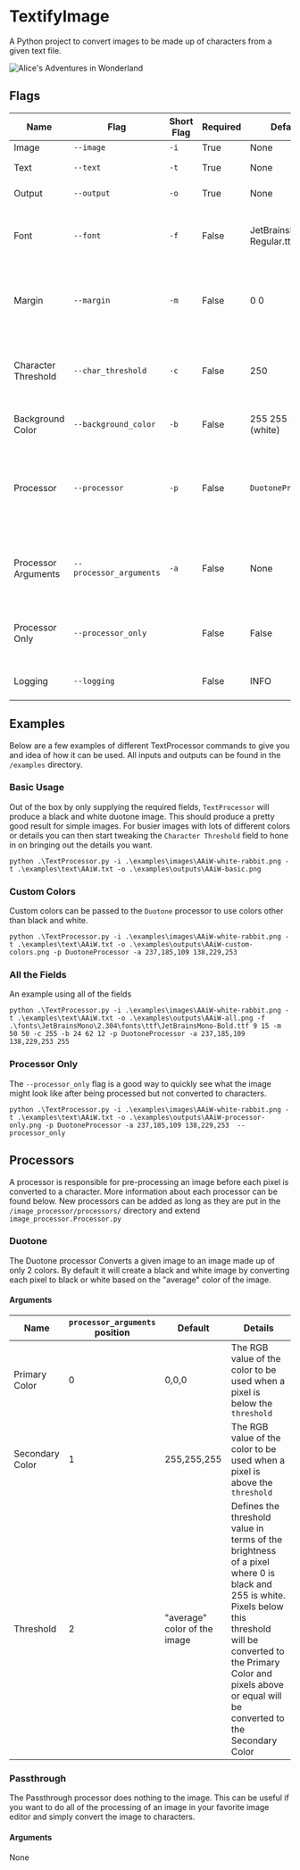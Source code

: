 # TextifyImage

A Python project to convert images to be made up of characters from a given text file.

![Alice's Adventures in Wonderland](/examples/outputs/AAiW-basic.png)

## Flags

Name                | Flag                    | Short Flag | Required | Default                        | Details
--------------------|-------------------------|------------|----------|--------------------------------|------------------------------------------------------------------------------------------------------------------------------------------------------------
Image               | `--image`               | `-i`       | True     | None                           | A path to the image to convert
Text                | `--text`                | `-t`       | True     | None                           | A path to the text to convert.  Should be a plain .txt file
Output              | `--output`              | `-o`       | True     | None                           | A path to the file to save the converted image to
Font                | `--font`                | `-f`       | False    | JetBrainsMono-Regular.ttf 8 14 | 3 fields to use a custom font - A path to the font (must be TrueType .ttf font), width in pixels of the font, height in pixels of the font
Margin              | `--margin`              | `-m`       | False    | 0 0                            | 2 fields to define margins for the converted image - The number of pixels for the left and right margin, the number of pixels for the top and bottom margin
Character Threshold | `--char_threshold`      | `-c`       | False    | 250                            | A brightness threshold between 0 (black) and 255 (white). Pixels below this threshold won't be replaced by a character and will be left blank.
Background Color    | `--background_color`    | `-b`       | False    | 255 255 255 (white)            | The RGB values of the color to use for the background of the image
Processor           | `--processor`           | `-p`       | False    | `DuotoneProcessor`             | The name of a Processor used to pre-process the image before converting it to characters.  Processors must be stored in `/image_processor/processors` and must extend image_processor.Processor.py
Processor Arguments | `--processor_arguments` | `-a`       | False    | None                           | Arguments to be passed to the given Processor. All processor fields have default values and can be safely omitted. Use `None` to omit an argument that is not the last argument.
Processor Only      | `--processor_only`      |            | False    | False                          | Only runs the processor and does not convert the final image to text.  Useful for quickly previewing processor flags or debugging processors
Logging              | `--logging`             |            | False    | INFO                           | Set the logging level.  Possible values are DEBUG, INFO, WARNING, ERROR, CRITICAL

## Examples

Below are a few examples of different TextProcessor commands to give you and idea of how it can be used.  All inputs and outputs can be found in the `/examples` directory.

### Basic Usage

Out of the box by only supplying the required fields, `TextProcessor` will produce a black and white duotone image.  This should produce a pretty good result for simple images.  For busier images with lots of different colors or details you can then start tweaking the `Character Threshold` field to hone in on bringing out the details you want.

```shell
python .\TextProcessor.py -i .\examples\images\AAiW-white-rabbit.png -t .\examples\text\AAiW.txt -o .\examples\outputs\AAiW-basic.png
```

### Custom Colors

Custom colors can be passed to the `Duotone` processor to use colors other than black and white.

```shell
python .\TextProcessor.py -i .\examples\images\AAiW-white-rabbit.png -t .\examples\text\AAiW.txt -o .\examples\outputs\AAiW-custom-colors.png -p DuotoneProcessor -a 237,185,109 138,229,253
```

### All the Fields

An example using all of the fields

```shell
python .\TextProcessor.py -i .\examples\images\AAiW-white-rabbit.png -t .\examples\text\AAiW.txt -o .\examples\outputs\AAiW-all.png -f .\fonts\JetBrainsMono\2.304\fonts\ttf\JetBrainsMono-Bold.ttf 9 15 -m 50 50 -c 255 -b 24 62 12 -p DuotoneProcessor -a 237,185,109 138,229,253 255
```

### Processor Only

The `--processor_only` flag is a good way to quickly see what the image might look like after being processed but not converted to characters.

```shell
python .\TextProcessor.py -i .\examples\images\AAiW-white-rabbit.png -t .\examples\text\AAiW.txt -o .\examples\outputs\AAiW-processor-only.png -p DuotoneProcessor -a 237,185,109 138,229,253  --processor_only
```

## Processors

A processor is responsible for pre-processing an image before each pixel is converted to a character.  More information about each processor can be found below.  New processors can be added as long as they are put in the `/image_processor/processors/` directory and extend `image_processor.Processor.py`

### Duotone

The Duotone processor Converts a given image to an image made up of only 2 colors. By default it will create a black and white image by converting each pixel to black or white based on the "average" color of the image.

#### Arguments

Name                | `processor_arguments` position                    | Default                        | Details
--------------------|-------------------------|--------------------------------|------------------------------------------------
Primary Color | 0 | 0,0,0 | The RGB value of the color to be used when a pixel is below the `threshold`
Secondary Color | 1 | 255,255,255 | The RGB value of the color to be used when a pixel is above the `threshold`
Threshold | 2 | "average" color of the image | Defines the threshold value in terms of the brightness of a pixel where 0 is black and 255 is white.  Pixels below this threshold will be converted to the Primary Color and pixels above or equal will be converted to the Secondary Color

### Passthrough

The Passthrough processor does nothing to the image.  This can be useful if you want to do all of the processing of an image in your favorite image editor and simply convert the image to characters.

#### Arguments

None